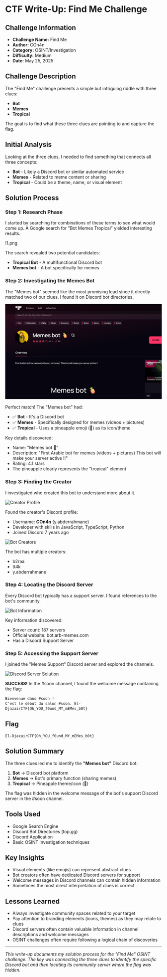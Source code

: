# CTF Write-Up: Find Me Challenge

## Challenge Information
- **Challenge Name:** Find Me
- **Author:** COn4n
- **Category:** OSINT/Investigation
- **Difficulty:** Medium
- **Date:** May 25, 2025

## Challenge Description
The "Find Me" challenge presents a simple but intriguing riddle with three clues:
- **Bot**
- **Memes** 
- **Tropical**

The goal is to find what these three clues are pointing to and capture the flag.

## Initial Analysis

Looking at the three clues, I needed to find something that connects all three concepts:
- **Bot** - Likely a Discord bot or similar automated service
- **Memes** - Related to meme content or sharing
- **Tropical** - Could be a theme, name, or visual element

## Solution Process

### Step 1: Research Phase
I started by searching for combinations of these terms to see what would come up. A Google search for "Bot Memes Tropical" yielded interesting results.

!1.png

The search revealed two potential candidates:
- **Tropical Bot** - A multifunctional Discord bot
- **Memes bot** - A bot specifically for memes

### Step 2: Investigating the Memes Bot
The "Memes bot" seemed like the most promising lead since it directly matched two of our clues. I found it on Discord bot directories.

![Discord Bot Directory](2.png)

Perfect match! The "Memes bot" had:
- ✅ **Bot** - It's a Discord bot
- ✅ **Memes** - Specifically designed for memes (videos + pictures)  
- ✅ **Tropical** - Uses a pineapple emoji (🍍) as its icon/theme

Key details discovered:
- Name: "Memes bot 🍍"
- Description: "First Arabic bot for memes (videos + pictures) This bot will make your server active !!"
- Rating: 4.1 stars
- The pineapple clearly represents the "tropical" element

### Step 3: Finding the Creator
I investigated who created this bot to understand more about it.

![Creator Profile](image3.png)

Found the creator's Discord profile:
- Username: **COn4n** (y.abderrahmane)
- Developer with skills in JavaScript, TypeScript, Python
- Joined Discord 7 years ago

![Bot Creators](image4.png)

The bot has multiple creators:
- b2raa
- tt4k  
- y.abderrahmane

### Step 4: Locating the Discord Server
Every Discord bot typically has a support server. I found references to the bot's community.

![Bot Information](image5.png)

Key information discovered:
- Server count: 187 servers
- Official website: bot.arb-memes.com
- Has a Discord Support Server

### Step 5: Accessing the Support Server
I joined the "Memes Support" Discord server and explored the channels.

![Discord Server Solution](image6.png)

**SUCCESS!** In the #soon channel, I found the welcome message containing the flag:

```
Bienvenue dans #soon ! 
C'est le début du salon #soon. El-DjazairCTF{Oh_YOU_f0und_MY_mEMes_b0t}
```

## Flag
```
El-DjazairCTF{Oh_YOU_f0und_MY_mEMes_b0t}
```

## Solution Summary

The three clues led me to identify the **"Memes bot"** Discord bot:
1. **Bot** → Discord bot platform
2. **Memes** → Bot's primary function (sharing memes)
3. **Tropical** → Pineapple theme/icon (🍍)

The flag was hidden in the welcome message of the bot's support Discord server in the #soon channel.

## Tools Used
- Google Search Engine
- Discord Bot Directories (top.gg)
- Discord Application
- Basic OSINT investigation techniques

## Key Insights
- Visual elements (like emojis) can represent abstract clues
- Bot creators often have dedicated Discord servers for support
- Welcome messages in Discord channels can contain hidden information
- Sometimes the most direct interpretation of clues is correct

## Lessons Learned
- Always investigate community spaces related to your target
- Pay attention to branding elements (icons, themes) as they may relate to clues
- Discord servers often contain valuable information in channel descriptions and welcome messages
- OSINT challenges often require following a logical chain of discoveries

---

*This write-up documents my solution process for the "Find Me" OSINT challenge. The key was connecting the three clues to identify the specific Discord bot and then locating its community server where the flag was hidden.*
